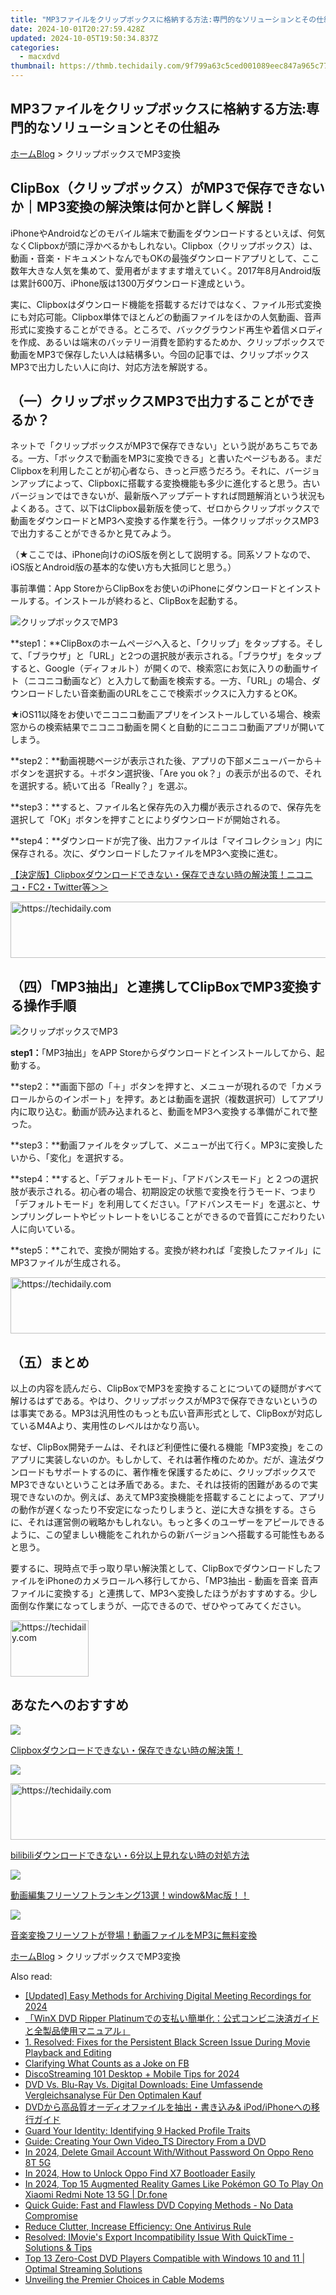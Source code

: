```yaml
---
title: "MP3ファイルをクリップボックスに格納する方法:専門的なソリューションとその仕組み"
date: 2024-10-01T20:27:59.428Z
updated: 2024-10-05T19:50:34.837Z
categories:
  - macxdvd
thumbnail: https://thmb.techidaily.com/9f799a63c5ced001089eec847a965c77100b85a292d3d2c56946946b1d875c1f.jpg
---
```


## MP3ファイルをクリップボックスに格納する方法:専門的なソリューションとその仕組み

[ホーム](https://tools.techidaily.com/macxdvd/products/)[Blog](https://tools.techidaily.com/macxdvd/products/) \> クリップボックスでMP3変換

## ClipBox（クリップボックス）がMP3で保存できないか｜MP3変換の解決策は何かと詳しく解説！

iPhoneやAndroidなどのモバイル端末で動画をダウンロードするといえば、何気なくClipboxが頭に浮かべるかもしれない。Clipbox（クリップボックス）は、動画・音楽・ドキュメントなんでもOKの最強ダウンロードアプリとして、ここ数年大きな人気を集めて、愛用者がますます増えていく。2017年8月Android版は累計600万、iPhone版は1300万ダウンロード達成という。 

実に、Clipboxはダウンロード機能を搭載するだけではなく、ファイル形式変換にも対応可能。Clipbox単体でほとんどの動画ファイルをほかの人気動画、音声形式に変換することができる。ところで、バックグラウンド再生や着信メロディを作成、あるいは端末のバッテリー消費を節約するためか、クリップボックスで動画をMP3で保存したい人は結構多い。今回の記事では、クリップボックスMP3で出力したい人に向け、対応方法を解説する。

## （一）クリップボックスMP3で出力することができるか？

ネットで「クリップボックスがMP3で保存できない」という説があちこちである。一方、「ボックスで動画をMP3に変換できる」と書いたページもある。まだClipboxを利用したことが初心者なら、きっと戸惑うだろう。それに、バージョンアップによって、Clipboxに搭載する変換機能も多少に進化すると思う。古いバージョンではできないが、最新版へアップデートすれば問題解消という状況もよくある。さて、以下はClipbox最新版を使って、ゼロからクリップボックスで動画をダウンロードとMP3へ変換する作業を行う。一体クリップボックスMP3で出力することができるかと見てみよう。

（★ここでは、iPhone向けのiOS版を例として説明する。同系ソフトなので、iOS版とAndroid版の基本的な使い方も大抵同じと思う。）

事前準備：App StoreからClipBoxをお使いのiPhoneにダウンロードとインストールする。インストールが終わると、ClipBoxを起動する。

![クリップボックスでMP3](https://www.macxdvd.com/blog/img/zql-05031.jpg) 

**step1：**ClipBoxのホームページへ入ると、「クリップ」をタップする。そして、「ブラウザ」と「URL」と2つの選択肢が表示される。「ブラウザ」をタップすると、Google（ディフォルト）が開くので、検索窓にお気に入りの動画サイト（ニコニコ動画など）と入力して動画を検索する。一方、「URL」の場合、ダウンロードしたい音楽動画のURLをここで検索ボックスに入力するとOK。 

★iOS11以降をお使いでニコニコ動画アプリをインストールしている場合、検索窓からの検索結果でニコニコ動画を開くと自動的にニコニコ動画アプリが開いてしまう。 

**step2：**動画視聴ページが表示された後、アプリの下部メニューバーから＋ボタンを選択する。＋ボタン選択後、「Are you ok？」の表示が出るので、それを選択する。続いて出る「Really？」を選ぶ。 

**step3：**すると、ファイル名と保存先の入力欄が表示されるので、保存先を選択して「OK」ボタンを押すことによりダウンロードが開始される。 

**step4：**ダウンロードが完了後、出力ファイルは「マイコレクション」内に保存される。次に、ダウンロードしたファイルをMP3へ変換に進む。 

[【決定版】Clipboxダウンロードできない・保存できない時の解決策！ニコニコ・FC2・Twitter等＞＞](https://tools.techidaily.com/macxdvd/products/)

<!-- affiliate ads begin -->
<a href="https://imp.i357552.net/c/5597632/1030129/11832" target="_top" id="1030129">
  <img src="//a.impactradius-go.com/display-ad/11832-1030129" border="0" alt="https://techidaily.com" width="720" height="90"/>
</a>
<img height="0" width="0" src="https://imp.i357552.net/i/5597632/1030129/11832" style="position:absolute;visibility:hidden;" border="0" />
<!-- affiliate ads end -->

## （四）「MP3抽出」と連携してClipBoxでMP3変換する操作手順

![クリップボックスでMP3](https://www.macxdvd.com/blog/img/zql-05034.jpg) 

**step1：**「MP3抽出」をAPP Storeからダウンロードとインストールしてから、起動する。 

**step2：**画面下部の「＋」ボタンを押すと、メニューが現れるので「カメラロールからのインポート」を押す。あとは動画を選択（複数選択可）してアプリ内に取り込む。動画が読み込まれると、動画をMP3へ変換する準備がこれで整った。 

**step3：**動画ファイルをタップして、メニューが出て行く。MP3に変換したいから、「変化」を選択する。 

**step4：**すると、「デフォルトモード」、「アドバンスモード」と２つの選択肢が表示される。初心者の場合、初期設定の状態で変換を行うモード、つまり「デフォルトモード」を利用してください。「アドバンスモード」を選ぶと、サンプリングレートやビットレートをいじることができるので音質にこだわりたい人に向いている。 

**step5：**これで、変換が開始する。変換が終われば「変換したファイル」にMP3ファイルが生成される。 

<!-- affiliate ads begin -->
<a href="https://aligracehair.sjv.io/c/5597632/1884002/19272" target="_top" id="1884002">
  <img src="//a.impactradius-go.com/display-ad/19272-1884002" border="0" alt="https://techidaily.com" width="728" height="90"/>
</a>
<img height="0" width="0" src="https://aligracehair.sjv.io/i/5597632/1884002/19272" style="position:absolute;visibility:hidden;" border="0" />
<!-- affiliate ads end -->

## （五）まとめ

以上の内容を読んだら、ClipBoxでMP3を変換することについての疑問がすべて解けるはずである。やはり、クリップボックスがMP3で保存できないというのは事実である。MP3は汎用性のもっとも広い音声形式として、ClipBoxが対応しているM4Aより、実用性のレベルはかなり高い。 

なぜ、ClipBox開発チームは、それほど利便性に優れる機能「MP3変換」をこのアプリに実装しないのか。もしかして、それは著作権のためか。だが、違法ダウンロードもサポートするのに、著作権を保護するために、クリップボックスでMP3できないということは矛盾である。また、それは技術的困難があるので実現できないのか。例えば、あえてMP3変換機能を搭載することによって、アプリの動作が遅くなったり不安定になったりしまうと、逆に大きな損をする。さらに、それは運営側の戦略かもしれない。もっと多くのユーザーをアピールできるように、この望ましい機能をこれれからの新バージョンへ搭載する可能性もあると思う。 

要するに、現時点で手っ取り早い解決策として、ClipBoxでダウンロードしたファイルをiPhoneのカメラロールへ移行してから、「MP3抽出 - 動画を音楽 音声ファイルに変換する」と連携して、MP3へ変換したほうがおすすめする。少し面倒な作業になってしまうが、一応できるので、ぜひやってみてください。 

<!-- affiliate ads begin -->
<a href="https://aligracehair.sjv.io/c/5597632/2135409/19272" target="_top" id="2135409">
  <img src="//a.impactradius-go.com/display-ad/19272-2135409" border="0" alt="https://techidaily.com" width="125" height="90"/>
</a>
<img height="0" width="0" src="https://aligracehair.sjv.io/i/5597632/2135409/19272" style="position:absolute;visibility:hidden;" border="0" />
<!-- affiliate ads end -->

## あなたへのおすすめ

![](https://www.macxdvd.com/blog/img/clipbox-can-not-download-0815.jpg) 

[Clipboxダウンロードできない・保存できない時の解決策！](https://tools.techidaily.com/macxdvd/products/)

![](https://www.macxdvd.com/blog/img/bilibili-download.jpg) 

<!-- affiliate ads begin -->
<a href="https://appsumo.8odi.net/c/5597632/2144285/7443" target="_top" id="2144285">
  <img src="//a.impactradius-go.com/display-ad/7443-2144285" border="0" alt="https://techidaily.com" width="728" height="90"/>
</a>
<img height="0" width="0" src="https://appsumo.8odi.net/i/5597632/2144285/7443" style="position:absolute;visibility:hidden;" border="0" />
<!-- affiliate ads end -->

[bilibiliダウンロードできない・6分以上見れない時の対処方法](https://tools.techidaily.com/macxdvd/products/)

![](https://www.macxdvd.com/blog/img/best-video-converter-0308.jpg) 

[動画編集フリーソフトランキング13選！window&Mac版！！](https://tools.techidaily.com/macxdvd/products/)

![](https://www.macxdvd.com/blog/img/smart-3-ways-to-import-music-to-smartphone13.jpg) 

[音楽変換フリーソフトが登場！動画ファイルをMP3に無料変換](https://tools.techidaily.com/macxdvd/products/)

[ホーム](https://tools.techidaily.com/macxdvd/products/)[Blog](https://tools.techidaily.com/macxdvd/products/) \> クリップボックスでMP3変換

<ins class="adsbygoogle"
     style="display:block"
     data-ad-format="autorelaxed"
     data-ad-client="ca-pub-7571918770474297"
     data-ad-slot="1223367746"></ins>

<ins class="adsbygoogle"
     style="display:block"
     data-ad-client="ca-pub-7571918770474297"
     data-ad-slot="8358498916"
     data-ad-format="auto"
     data-full-width-responsive="true"></ins>

<span class="atpl-alsoreadstyle">Also read:</span>
<div><ul>
<li><a href="https://desktop-recording.techidaily.com/updated-easy-methods-for-archiving-digital-meeting-recordings-for-2024/"><u>[Updated] Easy Methods for Archiving Digital Meeting Recordings for 2024</u></a></li>
<li><a href="https://dvd-bd.techidaily.com/1725286302209-winx-dvd-ripper-platinum/"><u>「WinX DVD Ripper Platinumでの支払い簡単化：公式コンビニ決済ガイドと全製品使用マニュアル」</u></a></li>
<li><a href="https://dvd-bd.techidaily.com/1-resolved-fixes-for-the-persistent-black-screen-issue-during-movie-playback-and-editing/"><u>1. Resolved: Fixes for the Persistent Black Screen Issue During Movie Playback and Editing</u></a></li>
<li><a href="https://facebook.techidaily.com/clarifying-what-counts-as-a-joke-on-fb/"><u>Clarifying What Counts as a Joke on FB</u></a></li>
<li><a href="https://discord-videos.techidaily.com/discostreaming-101-desktop-plus-mobile-tips-for-2024/"><u>DiscoStreaming 101 Desktop + Mobile Tips for 2024</u></a></li>
<li><a href="https://dvd-bd.techidaily.com/dvd-vs-blu-ray-vs-digital-downloads-eine-umfassende-vergleichsanalyse-fur-den-optimalen-kauf/"><u>DVD Vs. Blu-Ray Vs. Digital Downloads: Eine Umfassende Vergleichsanalyse Für Den Optimalen Kauf</u></a></li>
<li><a href="https://dvd-bd.techidaily.com/dvdand-ipodiphone/"><u>DVDから高品質オーディオファイルを抽出・書き込み& iPod/iPhoneへの移行ガイド</u></a></li>
<li><a href="https://facebook.techidaily.com/guard-your-identity-identifying-9-hacked-profile-traits/"><u>Guard Your Identity: Identifying 9 Hacked Profile Traits</u></a></li>
<li><a href="https://dvd-bd.techidaily.com/guide-creating-your-own-videots-directory-from-a-dvd/"><u>Guide: Creating Your Own Video_TS Directory From a DVD</u></a></li>
<li><a href="https://easy-unlock-android.techidaily.com/in-2024-delete-gmail-account-withwithout-password-on-oppo-reno-8t-5g-by-drfone-android/"><u>In 2024, Delete Gmail Account With/Without Password On Oppo Reno 8T 5G</u></a></li>
<li><a href="https://android-unlock.techidaily.com/in-2024-how-to-unlock-oppo-find-x7-bootloader-easily-by-drfone-android/"><u>In 2024, How to Unlock Oppo Find X7 Bootloader Easily</u></a></li>
<li><a href="https://android-pokemon-go.techidaily.com/in-2024-top-15-augmented-reality-games-like-pokemon-go-to-play-on-xiaomi-redmi-note-13-5g-drfone-by-drfone-virtual-android/"><u>In 2024, Top 15 Augmented Reality Games Like Pokémon GO To Play On Xiaomi Redmi Note 13 5G | Dr.fone</u></a></li>
<li><a href="https://dvd-bd.techidaily.com/quick-guide-fast-and-flawless-dvd-copying-methods-no-data-compromise/"><u>Quick Guide: Fast and Flawless DVD Copying Methods - No Data Compromise</u></a></li>
<li><a href="https://win11-tips.techidaily.com/1719275215540-reduce-clutter-increase-efficiency-one-antivirus-rule/"><u>Reduce Clutter, Increase Efficiency: One Antivirus Rule</u></a></li>
<li><a href="https://dvd-bd.techidaily.com/resolved-imovies-export-incompatibility-issue-with-quicktime-solutions-and-tips/"><u>Resolved: IMovie's Export Incompatibility Issue With QuickTime - Solutions & Tips</u></a></li>
<li><a href="https://dvd-bd.techidaily.com/top-13-zero-cost-dvd-players-compatible-with-windows-10-and-11-optimal-streaming-solutions/"><u>Top 13 Zero-Cost DVD Players Compatible with Windows 10 and 11 | Optimal Streaming Solutions</u></a></li>
<li><a href="https://buynow-tips.techidaily.com/unveiling-the-premier-choices-in-cable-modems/"><u>Unveiling the Premier Choices in Cable Modems</u></a></li>
</ul></div>

